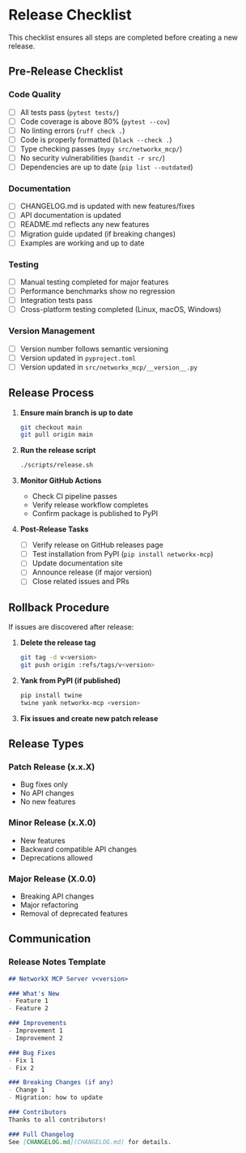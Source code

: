 # Release Checklist

This checklist ensures all steps are completed before creating a new release.

## Pre-Release Checklist

### Code Quality
- [ ] All tests pass (`pytest tests/`)
- [ ] Code coverage is above 80% (`pytest --cov`)
- [ ] No linting errors (`ruff check .`)
- [ ] Code is properly formatted (`black --check .`)
- [ ] Type checking passes (`mypy src/networkx_mcp/`)
- [ ] No security vulnerabilities (`bandit -r src/`)
- [ ] Dependencies are up to date (`pip list --outdated`)

### Documentation
- [ ] CHANGELOG.md is updated with new features/fixes
- [ ] API documentation is updated
- [ ] README.md reflects any new features
- [ ] Migration guide updated (if breaking changes)
- [ ] Examples are working and up to date

### Testing
- [ ] Manual testing completed for major features
- [ ] Performance benchmarks show no regression
- [ ] Integration tests pass
- [ ] Cross-platform testing completed (Linux, macOS, Windows)

### Version Management
- [ ] Version number follows semantic versioning
- [ ] Version updated in `pyproject.toml`
- [ ] Version updated in `src/networkx_mcp/__version__.py`

## Release Process

1. **Ensure main branch is up to date**
   ```bash
   git checkout main
   git pull origin main
   ```

2. **Run the release script**
   ```bash
   ./scripts/release.sh
   ```

3. **Monitor GitHub Actions**
   - Check CI pipeline passes
   - Verify release workflow completes
   - Confirm package is published to PyPI

4. **Post-Release Tasks**
   - [ ] Verify release on GitHub releases page
   - [ ] Test installation from PyPI (`pip install networkx-mcp`)
   - [ ] Update documentation site
   - [ ] Announce release (if major version)
   - [ ] Close related issues and PRs

## Rollback Procedure

If issues are discovered after release:

1. **Delete the release tag**
   ```bash
   git tag -d v<version>
   git push origin :refs/tags/v<version>
   ```

2. **Yank from PyPI (if published)**
   ```bash
   pip install twine
   twine yank networkx-mcp <version>
   ```

3. **Fix issues and create new patch release**

## Release Types

### Patch Release (x.x.X)
- Bug fixes only
- No API changes
- No new features

### Minor Release (x.X.0)
- New features
- Backward compatible API changes
- Deprecations allowed

### Major Release (X.0.0)
- Breaking API changes
- Major refactoring
- Removal of deprecated features

## Communication

### Release Notes Template
```markdown
## NetworkX MCP Server v<version>

### What's New
- Feature 1
- Feature 2

### Improvements
- Improvement 1
- Improvement 2

### Bug Fixes
- Fix 1
- Fix 2

### Breaking Changes (if any)
- Change 1
- Migration: how to update

### Contributors
Thanks to all contributors!

### Full Changelog
See [CHANGELOG.md](CHANGELOG.md) for details.
```